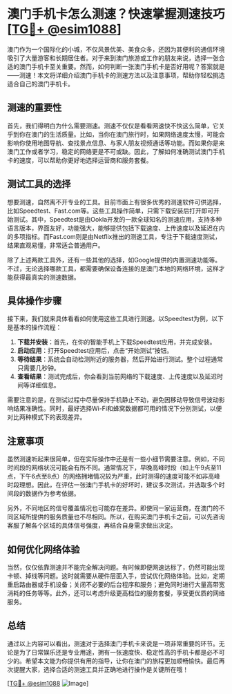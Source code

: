 # 澳门手机卡怎么测速？快速掌握测速技巧[[TG💪+ @esim1088](https://t.me/s/esim1088)]

澳门作为一个国际化的小城，不仅风景优美、美食众多，还因为其便利的通信环境吸引了大量游客和长期居住者。对于来到澳门旅游或工作的朋友来说，选择一张合适的澳门手机卡至关重要。然而，如何判断一张澳门手机卡是否好用呢？答案就是——测速！本文将详细介绍澳门手机卡的测速方法以及注意事项，帮助你轻松挑选适合自己的澳门手机卡。

## 测速的重要性

首先，我们得明白为什么需要测速。测速不仅仅是看看网速快不快这么简单，它关乎到你在澳门的生活质量。比如，当你在澳门旅行时，如果网络速度太慢，可能会影响你使用地图导航、查找景点信息、与家人朋友视频通话等功能。而如果你是来澳门工作或者学习，稳定的网络更是不可或缺。因此，了解如何准确测试澳门手机卡的速度，可以帮助你更好地选择运营商和服务套餐。

## 测试工具的选择

想要测速，自然离不开专业的工具。目前市面上有很多优秀的测速软件可供选择，比如Speedtest、Fast.com等。这些工具操作简单，只需下载安装后打开即可开始测试。其中，Speedtest是由Ookla开发的一款全球知名的测速应用，支持多种语言版本，界面友好，功能强大，能够提供包括下载速度、上传速度以及延迟在内的多项指标。而Fast.com则是由Netflix推出的测速工具，专注于下载速度测试，结果直观易懂，非常适合普通用户。

除了上述两款工具外，还有一些其他的选择，如Google提供的内置测速功能等。不过，无论选择哪款工具，都需要确保设备连接的是澳门本地的网络环境，这样才能获得最真实的测速数据。

## 具体操作步骤

接下来，我们就来具体看看如何使用这些工具进行测速。以Speedtest为例，以下是基本的操作流程：

1. **下载并安装**：首先，在你的智能手机上下载Speedtest应用，并完成安装。
2. **启动应用**：打开Speedtest应用后，点击“开始测试”按钮。
3. **等待结果**：系统会自动检测附近的服务器，然后开始进行测试。整个过程通常只需要几秒钟。
4. **查看结果**：测试完成后，你会看到当前网络的下载速度、上传速度以及延迟时间等详细信息。

需要注意的是，在测试过程中尽量保持手机静止不动，避免因移动导致信号波动影响结果准确性。同时，最好选择Wi-Fi和蜂窝数据都可用的情况下分别测试，以便对比两种模式下的表现差异。

## 注意事项

虽然测速听起来很简单，但在实际操作中还是有一些小细节需要注意。例如，不同时间段的网络状况可能会有所不同。通常情况下，早晚高峰时段（如上午9点至11点，下午6点至8点）的网络拥堵情况较为严重，此时测得的速度可能不如非高峰时段理想。因此，在评估一张澳门手机卡的好坏时，建议多次测试，并选取多个时间段的数据作为参考依据。

另外，不同地区的信号覆盖情况也可能存在差异。即使同一家运营商，在澳门的不同区域所提供的服务质量也不尽相同。所以，在购买澳门手机卡之前，可以先咨询客服了解各个区域的具体信号强度，再结合自身需求做出决定。

## 如何优化网络体验

当然，仅仅依靠测速并不能完全解决问题。有时候即便网速达标了，仍然可能出现卡顿、掉线等问题。这时就需要从硬件层面入手，尝试优化网络体验。比如，定期重启路由器或手机设备；关闭不必要的后台程序和服务；避免同时进行大量高带宽消耗的任务等等。此外，还可以考虑升级更高档位的服务套餐，享受更优质的网络服务。

## 总结

通过以上内容可以看出，测速对于选择澳门手机卡来说是一项非常重要的环节。无论是为了日常娱乐还是专业用途，拥有一张速度快、稳定性高的手机卡都是必不可少的。希望本文能为你提供有用的指导，让你在澳门的旅程更加顺畅愉快。最后再次提醒大家，选择合适的测速工具并正确地进行操作是关键所在哦！

[[TG💪+ @esim1088](https://t.me/s/esim1088) ![Image](https://i.postimg.cc/4NQfJmqS/Snipaste-2025-05-13-00-14-12.png)]